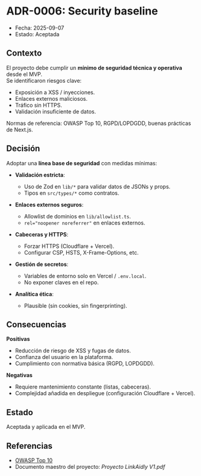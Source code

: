 

# ADR-0006: Security baseline

- Fecha: 2025-09-07
- Estado: Aceptada

## Contexto
El proyecto debe cumplir un **mínimo de seguridad técnica y operativa** desde el MVP.  
Se identificaron riesgos clave:
- Exposición a XSS / inyecciones.
- Enlaces externos maliciosos.
- Tráfico sin HTTPS.
- Validación insuficiente de datos.

Normas de referencia: OWASP Top 10, RGPD/LOPDGDD, buenas prácticas de Next.js.

## Decisión
Adoptar una **línea base de seguridad** con medidas mínimas:

- **Validación estricta**:  
  - Uso de Zod en `lib/*` para validar datos de JSONs y props.  
  - Tipos en `src/types/*` como contratos.  

- **Enlaces externos seguros**:  
  - Allowlist de dominios en `lib/allowlist.ts`.  
  - `rel="noopener noreferrer"` en enlaces externos.  

- **Cabeceras y HTTPS**:  
  - Forzar HTTPS (Cloudflare + Vercel).  
  - Configurar CSP, HSTS, X-Frame-Options, etc.  

- **Gestión de secretos**:  
  - Variables de entorno solo en Vercel / `.env.local`.  
  - No exponer claves en el repo.  

- **Analítica ética**:  
  - Plausible (sin cookies, sin fingerprinting).  

## Consecuencias
**Positivas**
- Reducción de riesgo de XSS y fugas de datos.  
- Confianza del usuario en la plataforma.  
- Cumplimiento con normativa básica (RGPD, LOPDGDD).  

**Negativas**
- Requiere mantenimiento constante (listas, cabeceras).  
- Complejidad añadida en despliegue (configuración Cloudflare + Vercel).  

## Estado
Aceptada y aplicada en el MVP.

## Referencias
- [OWASP Top 10](https://owasp.org/www-project-top-ten/)  
- Documento maestro del proyecto: *Proyecto LinkAidly V1.pdf*